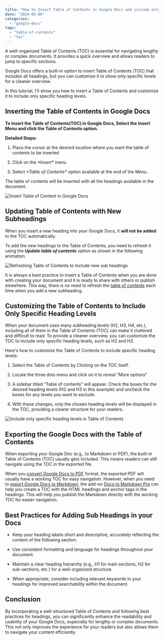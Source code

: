 ```yaml
---
title: "How to Insert Table of Contents in Google Docs and include only specific heading levels"
date: "2024-05-06"
categories: 
  - "google-docs"
tags: 
  - "table-of-contents"
  - "toc"
---
```


A well-organized Table of Contents (TOC) is essential for navigating lengthy or complex documents. It provides a quick overview and allows readers to jump to specific sections.

Google Docs offers a built-in option to insert Table of Contents (TOC) that includes all headings, but you can customize it to show only specific levels for a cleaner overview.

In this tutorial, I'll show you how to insert a Table of Contents and customize it to include only specific heading levels.

## **Inserting the Table of Contents in Google Docs**

**To insert the Table of Contents(TOC) in Google Docs, Select the Insert Menu and click the Table of Contents option.**

**Detailed Steps:**

1. Place the cursor at the desired location where you want the table of contents to be inserted

3. Click on the _\*Insert\*_ menu

5. Select _\*Table of Contents\*_ option available at the end of the Menu.

The table of contents will be inserted with all the headings available in the document.

![Insert Table of Content in Google Docs](/Insert-Table-of-Contents.gif)

## Updating Table of Contents with New Subheadings

When you insert a new heading into your Google Docs, it **will not be added** to the TOC automatically.

To add the new headings to the Table of Contents, you need to refresh it using the _**Update table of contents**_ option as shown in the following animation.

![Refreshing Table of Contents to Include new sub headings](/Refresh-Table-of-Contents.gif)

It is always a best practice to insert a Table of Contents when you are done with creating your document and it is ready to share with others or publish elsewhere. This way, there is no need to refresh the [table of contents](https://en.wikipedia.org/wiki/Table_of_contents) each time when you add a new subheading.

## **Customizing the Table of Contents to Include Only Specific Heading Levels**

When your document uses many subheading levels (H2, H3, H4, etc.), including all of them in the Table of Contents (TOC) can make it cluttered and difficult to read. To provide a cleaner overview, you can customize the TOC to include only specific heading levels, such as H2 and H3.

Here's how to customize the Table of Contents to include specific heading levels:

1. Select the Table of Contents by Clicking on the TOC itself.

3. Locate the three dots menu and click on it to reveal "More options"

5. A sidebar titled "Table of contents" will appear. Check the boxes for the desired heading levels (H2 and H3 in this example) and uncheck the boxes for any levels you want to exclude.

7. With these changes, only the chosen heading levels will be displayed in the TOC, providing a clearer structure for your readers.

![Include only specific heading levels in Table of Contents](/Include-Only-Specific-Levels-in-TOC.gif)

## **Exporting the Google Docs with the Table of Contents**

When exporting your Google Doc (e.g., to Markdown or PDF), the built-in Table of Contents (TOC) usually gets included. This means readers can still navigate using the TOC in the exported file.

When you [convert Google Docs to PDF](https://workspace.google.com/marketplace/app/docs_to_pdf/302636103705) format, the exported PDF will usually have a working TOC for easy navigation. However, when you need to [export Google Docs to Markdown](https://www.docstomarkdown.pro/convert-google-docs-to-markdown-online/), the add-on [Docs to Markdown Pro](https://workspace.google.com/marketplace/app/docs_to_markdown_pro/483386994804) can help you create a TOC with the HTML headings and anchor tags in the headings. This will help you publish the Markdown directly with the working TOC for easier navigation.

## **Best Practices for Adding Sub Headings in your Docs**

- Keep your heading labels short and descriptive, accurately reflecting the content of the following section.

- Use consistent formatting and language for headings throughout your document.

- Maintain a clear heading hierarchy (e.g., H1 for main sections, H2 for sub-sections, etc.) for a well-organized structure.

- When appropriate, consider including relevant keywords in your headings for improved searchability within the document.

## **Conclusion**

By incorporating a well-structured Table of Contents and following best practices for headings, you can significantly enhance the readability and usability of your Google Docs, especially for lengthy or complex documents. This not only improves the experience for your readers but also allows them to navigate your content efficiently.
